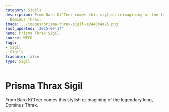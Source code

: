```yaml
---
category: Sigils
description: From Baro Ki’Teer comes this stylish reimagining of the legendary king,
  Dominus Thrax.
image: ../images/prisma-thrax-sigil-e2440c4a25.png
last_updated: '2025-09-17'
name: Prisma Thrax Sigil
source: WFCD
tags:
- Sigil
- Sigils
tradable: false
type: Sigil
---
```


# Prisma Thrax Sigil

From Baro Ki’Teer comes this stylish reimagining of the legendary king, Dominus Thrax.

